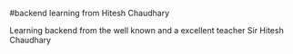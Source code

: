 #backend learning from Hitesh Chaudhary

Learning backend from the well known and a excellent teacher Sir Hitesh Chaudhary